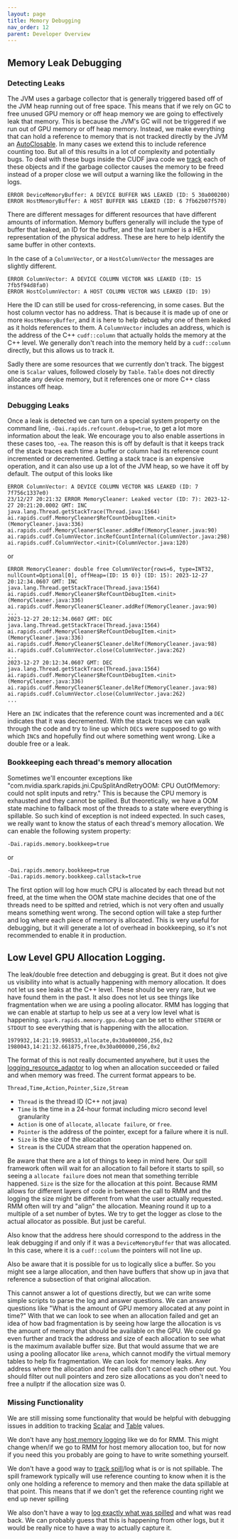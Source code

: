 ```yaml
---
layout: page
title: Memory Debugging
nav_order: 12
parent: Developer Overview
---
```


## Memory Leak Debugging

### Detecting Leaks
The JVM uses a garbage collector that is generally triggered based off of the JVM heap running out
of free space. This means that if we rely on GC to free unused GPU memory or off heap memory we
are going to effectively leak that memory. This is because the JVM's GC will not be triggered if
we run out of GPU memory or off heap memory. Instead, we make everything that can hold a reference
to memory that is not tracked directly by the JVM an 
[AutoClosable](https://docs.oracle.com/javase/8/docs/api/java/lang/AutoCloseable.html). In many
cases we extend this to include reference counting too. But all of this results in a lot of
complexity and potentially bugs. To deal with these bugs inside the CUDF java code we 
[track](https://github.com/rapidsai/cudf/blob/main/java/src/main/java/ai/rapids/cudf/MemoryCleaner.java) 
each of these objects and if the garbage collector causes the memory to be freed instead of a proper
close we will output a warning like the following in the logs.

```
ERROR DeviceMemoryBuffer: A DEVICE BUFFER WAS LEAKED (ID: 5 30a000200)
ERROR HostMemoryBuffer: A HOST BUFFER WAS LEAKED (ID: 6 7fb62b07f570)
```

There are different messages for different resources that have different amounts of information.
Memory buffers generally will include the type of buffer that leaked, an ID for the buffer, and
the last number is a HEX representation of the physical address. These are here to help identify
the same buffer in other contexts.

In the case of a `ColumnVector`, or a `HostColumnVector` the messages are slightly different.

```
ERROR ColumnVector: A DEVICE COLUMN VECTOR WAS LEAKED (ID: 15 7fb5f94d8fa0)
ERROR HostColumnVector: A HOST COLUMN VECTOR WAS LEAKED (ID: 19)
```

Here the ID can still be used for cross-referencing, in some cases. But the host column vector
has no address. That is because it is made up of one or more `HostMemoryBuffer`, and it is here
to help debug why one of them leaked as it holds references to them. A `ColumnVector` includes
an address, which is the address of the C++ `cudf::column` that actually holds the memory at
the C++ level. We generally don't reach into the memory held by a `cudf::column` directly, but
this allows us to track it.

Sadly there are some resources that we currently don't track. The biggest one is `Scalar` values,
followed closely by `Table`. `Table` does not directly allocate any device memory, but it references
one or more C++ class instances off heap.

### Debugging Leaks

Once a leak is detected we can turn on a special system property on the command line,
`-Dai.rapids.refcount.debug=true`, to get a lot more information about the leak. We encourage
you to also enable assertions in these cases too, `-ea`. The reason this is off by default is that
it keeps track of the stack traces each time a buffer or column had its reference count
incremented or decremented. Getting a stack trace is an expensive operation, and it can also
use up a lot of the JVM heap, so we have it off by default. The output of this looks like

```
ERROR ColumnVector: A DEVICE COLUMN VECTOR WAS LEAKED (ID: 7 7f756c1337e0)
23/12/27 20:21:32 ERROR MemoryCleaner: Leaked vector (ID: 7): 2023-12-27 20:21:20.0002 GMT: INC
java.lang.Thread.getStackTrace(Thread.java:1564)
ai.rapids.cudf.MemoryCleaner$RefCountDebugItem.<init>(MemoryCleaner.java:336)
ai.rapids.cudf.MemoryCleaner$Cleaner.addRef(MemoryCleaner.java:90)
ai.rapids.cudf.ColumnVector.incRefCountInternal(ColumnVector.java:298)
ai.rapids.cudf.ColumnVector.<init>(ColumnVector.java:120)
```

or 

```
ERROR MemoryCleaner: double free ColumnVector{rows=6, type=INT32, nullCount=Optional[0], offHeap=(ID: 15 0)} (ID: 15): 2023-12-27 20:12:34.0607 GMT: INC
java.lang.Thread.getStackTrace(Thread.java:1564)
ai.rapids.cudf.MemoryCleaner$RefCountDebugItem.<init>(MemoryCleaner.java:336)
ai.rapids.cudf.MemoryCleaner$Cleaner.addRef(MemoryCleaner.java:90)
...
2023-12-27 20:12:34.0607 GMT: DEC
java.lang.Thread.getStackTrace(Thread.java:1564)
ai.rapids.cudf.MemoryCleaner$RefCountDebugItem.<init>(MemoryCleaner.java:336)
ai.rapids.cudf.MemoryCleaner$Cleaner.delRef(MemoryCleaner.java:98)
ai.rapids.cudf.ColumnVector.close(ColumnVector.java:262)
...
2023-12-27 20:12:34.0607 GMT: DEC
java.lang.Thread.getStackTrace(Thread.java:1564)
ai.rapids.cudf.MemoryCleaner$RefCountDebugItem.<init>(MemoryCleaner.java:336)
ai.rapids.cudf.MemoryCleaner$Cleaner.delRef(MemoryCleaner.java:98)
ai.rapids.cudf.ColumnVector.close(ColumnVector.java:262)
...
```

Here an `INC` indicates that the reference count was incremented and a `DEC` indicates that it
was decremented. With the stack traces we can walk through the code and try to line up which `DEC`s
were supposed to go with which `INC`s and hopefully find out where something went wrong. Like a
double free or a leak.

### Bookkeeping each thread's memory allocation

Sometimes we'll encounter exceptions like "com.nvidia.spark.rapids.jni.CpuSplitAndRetryOOM: 
CPU OutOfMemory: could not split inputs and retry." This is because the CPU memory is exhausted and
they cannot be spilled. But theoretically, we have a OOM state machine to fallback most of the
threads to a state where everything is spillable. So such kind of exception is not indeed expected.
In such cases, we really want to know the status of each thread's memory allocation.
We can enable the following system property:

```
-Dai.rapids.memory.bookkeep=true
```

or 

```
-Dai.rapids.memory.bookkeep=true
-Dai.rapids.memory.bookkeep.callstack=true
```

The first option will log how much CPU is allocated by each thread but not freed, at the time 
when the OOM state machine decides that one of the threads need to be spitted and retried, which 
is not very often and usually means something went wrong. The second option will take a step 
further and log where each piece of memory is allocated. This is very useful for debugging, but 
it will generate a lot of overhead in bookkeeping, so it's not recommended to enable it in 
production.

## Low Level GPU Allocation Logging.

The leak/double free detection and debugging is great. But it does not give us visibility into
what is actually happening with memory allocation. It does not let us see leaks at the C++ level.
These should be very rare, but we have found them in the past. It also does not let us see things
like fragmentation when we are using a pooling allocator. RMM has logging that we can enable at
startup to help us see at a very low level what is happening. `spark.rapids.memory.gpu.debug` can
be set to either `STDERR` or `STDOUT` to see everything that is happening with the allocation.

```
1979932,14:21:19.998533,allocate,0x30a000000,256,0x2
1980043,14:21:32.661875,free,0x30a000000,256,0x2
```

The format of this is not really documented anywhere, but it uses the
[logging_resource_adaptor](https://github.com/rapidsai/rmm/blob/main/include/rmm/mr/device/logging_resource_adaptor.hpp)
to log when an allocation succeeded or failed and when memory was freed. The current format
appears to be.

```
Thread,Time,Action,Pointer,Size,Stream
```

  * `Thread` is the thread ID (C++ not java)
  * `Time` is the time in a 24-hour format including micro second level granularity
  * `Action` is one of `allocate`, `allocate failure`, or `free`.
  * `Pointer` is the address of the pointer, except for a failure where it is null.
  * `Size` is the size of the allocation
  * `Stream` is the CUDA stream that the operation happened on.

Be aware that there are a lot of things to keep in mind here. Our spill framework often will
wait for an allocation to fail before it starts to spill, so seeing a `allocate failure` does
not mean that something terrible happened. `Size` is the size for the allocation at this point.
Because RMM allows for different layers of code in between the call to RMM and the logging the
size might be different from what the user actually requested. RMM often will try and "align" the
allocation. Meaning round it up to a multiple of a set number of bytes. We try to get the logger as
close to the actual allocator as possible. But just be careful.

Also know that the address here should correspond to the address in the leak debugging if and only
if it was a `DeviceMemoryBuffer` that was allocated. In this case, where it is a `cudf::column` the
pointers will not line up.

Also be aware that it is possible for us to logically slice a buffer. So you might see a large
allocation, and then have buffers that show up in java that reference a subsection of that original
allocation.

This cannot answer a lot of questions directly, but we can write some simple scripts to parse
the log and answer questions. We can answer questions like "What is the amount of GPU memory 
allocated at any point in time?" With that we can look to see when an allocation failed and get
an idea of how bad fragmentation is by seeing how large the allocation is vs the amount of memory
that should be available on the GPU. We could go even further and track the address and size of
each allocation to see what is the maximum available buffer size. But that would assume that we
are using a pooling allocator like `arena`, which cannot modify the virtual memory tables to help
fix fragmentation. We can look for memory leaks. Any address where the allocation and free calls
don't cancel each other out. You should filter out null pointers and zero size allocations as you
don't need to free a nullptr if the allocation size was 0.

### Missing Functionality

We are still missing some functionality that would be helpful with debugging issues in addition to
tracking [Scalar](https://github.com/rapidsai/cudf/issues/8227) and 
[Table](https://github.com/rapidsai/cudf/issues/14677) values. 

We don't have any [host memory logging](https://github.com/NVIDIA/spark-rapids/issues/10102) like 
we do for RMM. This might change when/if we go to RMM for host memory allocation too, but for now
if you need this you probably are going to have to write something yourself.

We don't have a good way to [track spill](https://github.com/NVIDIA/spark-rapids/issues/8752)/log 
what is or is not spillable. The spill framework typically will use reference counting to know
when it is the only one holding a reference to memory and then make the data spillable at that
point.  This means that if we don't get the reference counting right we end up never spilling

We also don't have a way to 
[log exactly what was spilled](https://github.com/NVIDIA/spark-rapids/issues/10103)
and what was read back. We can probably guess that this is happening from other logs, but it
would be really nice to have a way to actually capture it.
